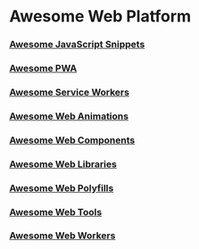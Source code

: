 # Awesome Web Platform

### [Awesome JavaScript Snippets](js-snippets.md)
### [Awesome PWA](pwa.md)
### [Awesome Service Workers](service-workers.md)
### [Awesome Web Animations](animations.md)
### [Awesome Web Components](web-components.md)
### [Awesome Web Libraries](libs.md)
### [Awesome Web Polyfills](polyfills.md)
### [Awesome Web Tools](tools.md)
### [Awesome Web Workers](web-workers.md)
